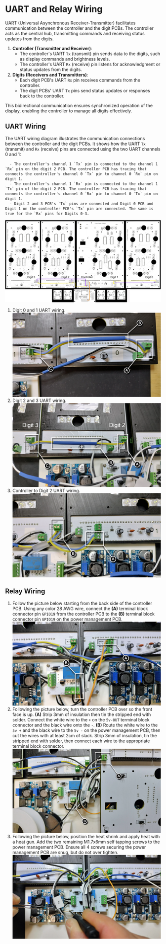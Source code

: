 # UART and Relay Wiring

UART (Universal Asynchronous Receiver-Transmitter) facilitates communication between the controller and the digit PCBs. The controller acts as the central hub, transmitting commands and receiving status updates from the digits.

1. **Controller (Transmitter and Receiver)**:
      - The controller's UART `Tx` (transmit) pin sends data to the digits, such as display commands and brightness levels.
      - The controller's UART `Rx` (receive) pin listens for acknowledgment or status updates from the digits.
2. **Digits (Receivers and Transmitters)**:
      - Each digit PCB's UART `Rx` pin receives commands from the controller.
      - The digit PCBs' UART `Tx` pins send status updates or responses back to the controller.

This bidirectional communication ensures synchronized operation of the display, enabling the controller to manage all digits effectively.

## UART Wiring

The UART wiring diagram illustrates the communication connections between the controller and the digit PCBs. It shows how the UART `Tx` (transmit) and `Rx` (receive) pins are connected using the two UART channels 0 and 1:

      - The controller's channel 1 `Tx` pin is connected to the channel 1 `Rx` pin on the digit 2 PCB. The controller PCB has tracing that connects the controller's channel 0 `Tx` pin to channel 0 `Rx` pin on digit 1.
      - The controller's channel 1 `Rx` pin is connected to the channel 1 `Tx` pin of the digit 2 PCB. The controller PCB has tracing that connects the controller's channel 0 `Rx` pin to channel 0 `Tx` pin on digit 1.
      - Digit 2 and 3 PCB's `Tx` pins are connected and Digit 0 PCB and Digit 1 on the controller PCB's `Tx` pin are connected. The same is true for the `Rx` pins for Digits 0-3.

![uartwiring](../img/uartwiring/uartwiring.webp)

1. Digit 0 and 1 UART wiring.
![uartwiring-1](../img/uartwiring/uartwiring-1.webp)
1. Digit 2 and 3 UART wiring.
![uartwiring-2](../img/uartwiring/uartwiring-2.webp)
1. Controller to Digit 2 UART wiring.
![uartwiring-3](../img/uartwiring/uartwiring-3.webp)

## Relay Wiring

1. Follow the picture below starting from the back side of the controller PCB. Using any color 28 AWG wire, connect the **(A)** terminal block connector pin `GPIO19` from the controller PCB to the **(B)** terminal block connector pin `GPIO19` on the power management PCB.
![relaywiring-1](../img/uartwiring/relaywiring-1.webp)
1. Following the picture below, turn the controller PCB over so the front face is up. **(A)** Strip 3mm of insulation then tin the stripped end with solder. Connect the white wire to the `+` on the `5v-OUT` terminal block connector and the black wire onto the `-`. **(B)** Route the white wire to the `5v +` and the black wire to the `5v -` on the power management PCB, then cut the wires with at least 2cm of slack. Strip 3mm of insulation, tin the stripped end with solder, then connect each wire to the appropriate terminal block connector.
![relaywiring-2](../img/uartwiring/relaywiring-2.webp)
1. Following the picture below, position the heat shrink and apply heat with a heat gun. Add the two remaining M1.7x6mm self tapping screws to the power management PCB. Ensure all 4 screws securing the power management PCB are snug, but do not over tighten.
![relaywiring-3](../img/uartwiring/relaywiring-3.webp)

